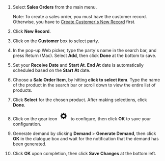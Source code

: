 
1. Select **Sales Orders** from the main menu. 

	Note: To create a sales order, you must have the customer record. Otherwise, you have to 
[Create Customer's New Record](Create%20Customer's%20New%20Record.md) first. 

2. Click **New Record**.

3. Click on the **Customer** box to select party. 

4. In the pop-up Web picker, type the party's name in the search bar, and press Return (Mac). Select **Add**, then click **Done** at the bottom to save.

5. Set your **Receive** **Date** and **Start At**. **End At** date is automatically scheduled based on the **Start At** date.

6. Choose a **Sale Order Item**, by hitting **click to select item**. Type the name of the product in the search bar or scroll down to view the entire list of products.

7. Click **Select** for the chosen product. After making selections, click **Done**.

8. Click on the gear icon ![](https://github.com/Fx-Professional-Services/HorizonDocs/blob/main/assets/sales_order_gear_icon.png)  to configure, then click **OK** to save your configuration. 

9. Generate demand by clicking **Demand** > **Generate Demand**, then click **OK** in the dialogue box and wait for the notification that the demand has been generated.

10. Click **OK**  upon completion, then click **Save Changes** at the bottom left.